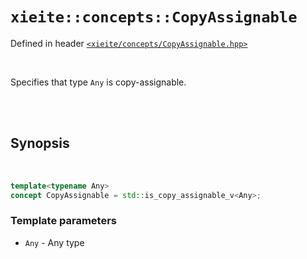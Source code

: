 # `xieite::concepts::CopyAssignable`
Defined in header [`<xieite/concepts/CopyAssignable.hpp>`](../../include/xieite/concepts/CopyAssignable.hpp)

<br/>

Specifies that type `Any` is copy-assignable.

<br/><br/>

## Synopsis

<br/>

```cpp
template<typename Any>
concept CopyAssignable = std::is_copy_assignable_v<Any>;
```
### Template parameters
- `Any` - Any type
